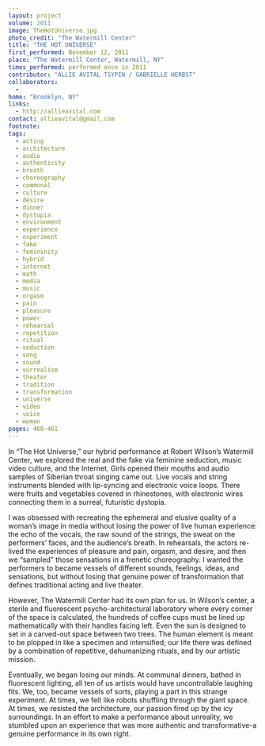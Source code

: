 ```yaml
---
layout: project
volume: 2011
image: TheHotUniverse.jpg
photo_credit: "The Watermill Center"
title: "THE HOT UNIVERSE"
first_performed: November 12, 2011
place: "The Watermill Center, Watermill, NY"
times_performed: performed once in 2011
contributor: "ALLIE AVITAL TSYPIN / GABRIELLE HERBST"
collaborators: 
  - 
home: "Brooklyn, NY"
links: 
  - http://allieavital.com
contact: allieavital@gmail.com
footnote: 
tags: 
  - acting
  - architecture
  - audio
  - authenticity
  - breath
  - choreography
  - communal
  - culture
  - desire
  - dinner
  - dystopia
  - environment
  - experience
  - experiment
  - fake
  - femininity
  - hybrid
  - internet
  - math
  - media
  - music
  - orgasm
  - pain
  - pleasure
  - power
  - rehearsal
  - repetition
  - ritual
  - seduction
  - song
  - sound
  - surrealism
  - theater
  - tradition
  - transformation
  - universe
  - video
  - voice
  - woman
pages: 460-461
---
```


In “The Hot Universe,” our hybrid performance at Robert Wilson’s Watermill Center, we explored the real and the fake via feminine seduction, music video culture, and the Internet. Girls opened their mouths and audio samples of Siberian throat singing came out. Live vocals and string instruments blended with lip-syncing and electronic voice loops. There were fruits and vegetables covered in rhinestones, with electronic wires connecting them in a surreal, futuristic dystopia.

I was obsessed with recreating the ephemeral and elusive quality of a woman’s image in media without losing the power of live human experience: the echo of the vocals, the raw sound of the strings, the sweat on the performers’ faces, and the audience’s breath. In rehearsals, the actors re-lived the experiences of pleasure and pain, orgasm, and desire, and then we “sampled” those sensations in a frenetic choreography. I wanted the performers to became vessels of different sounds, feelings, ideas, and sensations, but without losing that genuine power of transformation that defines traditional acting and live theater. 

However, The Watermill Center had its own plan for us. In Wilson’s center, a sterile and fluorescent psycho-architectural laboratory where every corner of the space is calculated, the hundreds of coffee cups must be lined up mathematically with their handles facing left. Even the sun is designed to set in a carved-out space between two trees. The human element is meant to be plopped in like a specimen and intensified; our life there was defined by a combination of repetitive, dehumanizing rituals, and by our artistic mission. 

Eventually, we began losing our minds. At communal dinners, bathed in fluorescent lighting, all ten of us artists would have uncontrollable laughing fits. We, too, became vessels of sorts, playing a part in this strange experiment. At times, we felt like robots shuffling through the giant space. At times, we resisted the architecture, our passion fired up by the icy surroundings. In an effort to make a performance about unreality, we stumbled upon an experience that was more authentic and transformative-a genuine performance in its own right.
